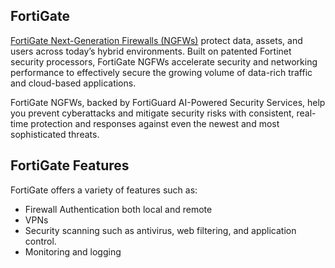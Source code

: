 ## FortiGate

[FortiGate Next-Generation Firewalls (NGFWs)](https://www.fortinet.com/products/next-generation-firewall) protect data, assets, and users across today’s hybrid environments. Built on patented Fortinet security processors, FortiGate NGFWs accelerate security and networking performance to effectively secure the growing volume of data-rich traffic and cloud-based applications. 

FortiGate NGFWs, backed by FortiGuard AI-Powered Security Services, help you prevent cyberattacks and mitigate security risks with consistent, real-time protection and responses against even the newest and most sophisticated threats.
<br>

## FortiGate Features

FortiGate offers a variety of features such as:

* Firewall Authentication both local and remote
* VPNs
* Security scanning such as antivirus, web filtering, and application control.
* Monitoring and logging
<br>





